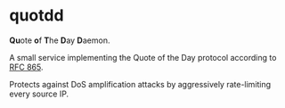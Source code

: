 # quotdd

**Qu**ote **o**f **T**he **D**ay **D**aemon.

A small service implementing the Quote of the Day protocol according to [RFC 865](https://datatracker.ietf.org/doc/html/rfc865).

Protects against DoS amplification attacks by aggressively rate-limiting every source IP.
